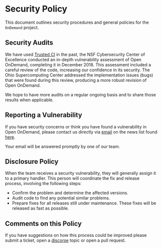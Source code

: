 # Security Policy

This document outlines security procedures and general policies for the `OnDemand`
project.

## Security Audits

We have used [Trusted CI](https://trustedci.org/) in the past, the NSF Cybersecurity Center of 
Excellence conducted an in-depth vulnerability assessment of Open OnDemand, completing 
it in December 2018. This assessment included a careful review of the code, increasing 
our confidence in its security. The Ohio Supercomputing Center addressed the implementation 
issues (bugs) that were found during this review, producing a more robust revision of Open OnDemand.

We hope to have more audits on a regular ongoing basis and to share those results when applicable.

## Reporting a Vulnerability


If you have security concerns or think you have found a vulnerability in Open OnDemand,
please contact us directly via [email](mailto:ood-users@lists.osc.edu) on the news list found [here](https://lists.osu.edu/mailman/listinfo/ood-users).

Your email will be answered promptly by one of our team.

## Disclosure Policy

When the team receives a security vulnerability, they will generally assign it 
to a primary handler. This person will coordinate the fix and release process,
involving the following steps:

  * Confirm the problem and determine the affected versions.
  * Audit code to find any potential similar problems.
  * Prepare fixes for all releases still under maintenance. These fixes will be
    released as fast as possible.

## Comments on this Policy

If you have suggestions on how this process could be improved please submit 
a ticket, open a [discorse](https://discourse.osc.edu/) topic or open a pull request.
